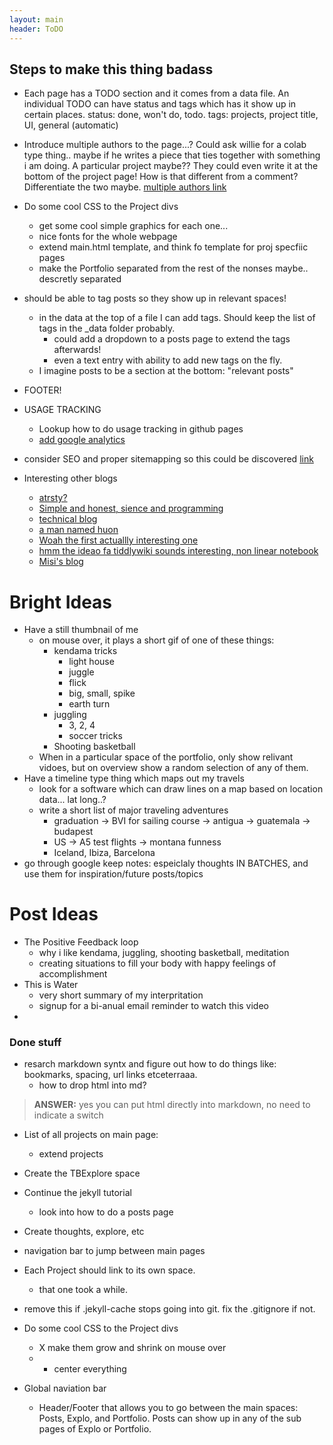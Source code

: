 ```yaml
---
layout: main
header: ToDO
---
```

## Steps to make this thing badass
- Each page has a TODO section and it comes from a data file. An individual TODO can have status and tags which has it show up in certain places. status: done, won't do, todo. tags: projects, project title, UI, general (automatic)
- Introduce multiple authors to the page...? Could ask willie for a colab type thing.. maybe if he writes a piece that ties together with something i am doing. A particular project maybe?? They could even write it at the bottom of the project page! How is that different from a comment? Differentiate the two maybe. [multiple authors link](https://jekyllrb.com/docs/step-by-step/09-collections/)
- Do some cool CSS to the Project divs
    - get some cool simple graphics for each one...
    - nice fonts for the whole webpage
    - extend main.html template, and think fo template for proj specfiic pages
    - make the Portfolio separated from the rest of the nonses maybe.. descretly separated
- should be able to tag posts so they show up in relevant spaces!
    - in the data at the top of a file I can add tags. Should keep the list of tags in the _data folder probably.
        - could add a dropdown to a posts page to extend the tags afterwards!
        - even a text entry with ability to add new tags on the fly.
    - I imagine posts to be a section at the bottom: "relevant posts"
- FOOTER!
- USAGE TRACKING
    - Lookup how to do usage tracking in github pages
    - [add google analytics](https://stackoverflow.com/questions/17207458/how-to-add-google-analytics-tracking-id-to-github-pages)
- consider SEO and proper sitemapping so this could be discovered [link](https://jekyllrb.com/docs/step-by-step/10-deployment/)

- Interesting other blogs
    - [atrsty?](https://artsy.github.io/)
    - [Simple and honest, sience and programming](https://arogozhnikov.github.io/)
    - [technical blog](https://deborah-digges.github.io/)
    - [a man named huon](https://huonw.github.io/)
    - [Woah the first actuallly interesting one](https://joearms.github.io/#Index)
    - [hmm the ideao fa tiddlywiki sounds interesting, non linear notebook](https://tiddlywiki.com/)
    - [Misi's blog](https://xn--kles-5qa.hu/)

# Bright Ideas
- Have a still thumbnail of me
    - on mouse over, it plays a short gif of one of these things:
        - kendama tricks
            - light house
            - juggle
            - flick
            - big, small, spike
            - earth turn
        - juggling
            - 3, 2, 4
            - soccer tricks
        - Shooting basketball
    - When in a particular space of the portfolio, only show relivant vidoes, but on overview show a random selection of any of them.
- Have a timeline type thing which maps out my travels
    - look for a software which can draw lines on a map based on location data... lat long..?
    - write a short list of major traveling adventures
        - graduation -> BVI for sailing course -> antigua -> guatemala -> budapest
        - US -> A5 test flights -> montana funness
        - Iceland, Ibiza, Barcelona
- go through google keep notes: espeiclaly thoughts IN BATCHES, and use them for inspiration/future posts/topics

# Post Ideas
- The Positive Feedback loop
    - why i like kendama, juggling, shooting basketball, meditation
    - creating situations to fill your body with happy feelings of accomplishment
- This is Water
    - very short summary of my interpritation
    - signup for a bi-anual email reminder to watch this video
- 


### Done stuff
- resarch markdown syntx and figure out how to do things like: bookmarks, spacing, url links etceterraaa.
    - how to drop html into md? 
> **ANSWER:** yes you can put html directly into markdown, no need to indicate a switch

- List of all projects on main page: 
    - extend projects
- Create the TBExplore space
- Continue the jekyll tutorial
    - look into how to do a posts page
- Create thoughts, explore, etc
- navigation bar to jump between main pages

- Each Project should link to its own space.
    - that one took a while.

- remove this if .jekyll-cache stops going into git. fix the .gitignore if not.

- Do some cool CSS to the Project divs
    - X make them grow and shrink on mouse over
    - - center everything

- Global naviation bar
    - Header/Footer that allows you to go between the main spaces: Posts, Explo, and Portfolio. Posts can show up in any of the sub pages of Explo or Portfolio. 

